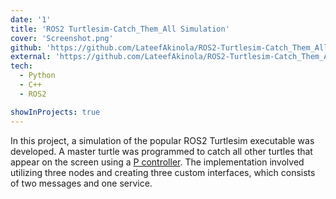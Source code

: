 ```yaml
---
date: '1'
title: 'ROS2 Turtlesim-Catch_Them_All Simulation'
cover: 'Screenshot.png'
github: 'https://github.com/LateefAkinola/ROS2-Turtlesim-Catch_Them_All-Project'
external: 'https://github.com/LateefAkinola/ROS2-Turtlesim-Catch_Them_All-Project'
tech:
  - Python
  - C++
  - ROS2

showInProjects: true
---
```


In this project, a simulation of the popular ROS2 Turtlesim executable was developed. A master turtle was programmed to catch all other turtles that appear on the screen using a [P controller](). The implementation involved utilizing three nodes and creating three custom interfaces, which consists of two messages and one service.